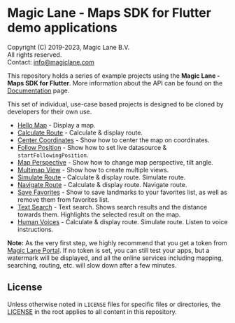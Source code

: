# Magic Lane - Maps SDK for Flutter demo applications

Copyright (C) 2019-2023, Magic Lane B.V.  
All rights reserved.  
Contact: info@magiclane.com

This repository holds a series of example projects using the **Magic Lane - Maps SDK for Flutter**. More information about the API can be found on the [Documentation](https://developer.magiclane.com/documentation) page.

This set of individual, use-case based projects is designed to be cloned by developers for their own use.

* [Hello Map](hello_map) - Display a map.
* [Calculate Route](calculate_route) - Calculate & display route.
* [Center Coordinates](center_coordinates) - Show how to center the map on coordinates.
* [Follow Position](follow_position) - Show how to set live datasource & `startFollowingPosition`.
* [Map Perspective](map_perspective) - Show how to change map perspective, tilt angle.
* [Multimap View](multiview_map) - Show how to create multiple views.
* [Simulate Route](simulate_route) - Calculate & display route. Simulate route.
* [Navigate Route](navigate_route) - Calculate & display route. Navigate route.
* [Save Favorites](save_favorites) - Show to save landmarks to your favorites list, as well as remove them from favorites list.
* [Text Search](text_search) - Text search. Shows search results and the distance towards them. Highlights the selected result on the map.
* [Human Voices](human_voices) - Calculate & display route. Simulate route. Listen to voice instructions.

**Note:** As the very first step, we highly recommend that you get a token from [Magic Lane Portal](https://developer.magiclane.com/api). If no token is set, you can still test your apps, but a watermark will be displayed, and all the online services including mapping, searching, routing, etc. will slow down after a few minutes.

## License

Unless otherwise noted in `LICENSE` files for specific files or directories, the [LICENSE](LICENSE) in the root applies to all content in this repository.

